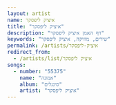 ```yaml
---
layout: artist
name: איציק ליפסקר
title: "איציק ליפסקר"
description: "דף האמן איציק ליפסקר"
keywords: "שירים, מוזיקה, איציק ליפסקר"
permalink: /artists/איציק-ליפסקר
redirect_from:
  - /artists/list/איציק ליפסקר
songs:
  - number: "55375"
    name: "אמונה"
    album: "סינגלים"
    artist: "איציק ליפסקר"
---
```

